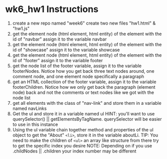 # wk6_hw1 Instructions

1. create a new repo named "week6" create two new files "hw1.html" & "hw1.js"
2. get the element node (html element, html entity) of the element with the id of "navbar" assign it to the variable navbar
3. get the element node (html element, html entity) of the element with the id of "showcase" assign it to the variable showcase
4. get the element node (html element, html entity) of the element with the id of "footer" assign it to the variable footer
5. get the node list of the footer variable, assign it to the variable footerNodes. Notice how you get back three text nodes around, one comment node, and one element node specifically a paragraph 
6. get an HTML collection of the footer variable, assign it to the variable footerChildren. Notice how we only get back the paragraph (element node) back and not the comments or text nodes like we got with the node list 
7. get all elements with the class of "nav-link" and store them in a variable named navLinks
8. Get the ul and store it in a variable named ul HINT: you'll want to use querySelector() || getElementsByTagName. querySelector will be easier to use in this instance
9. Using the ul variable chain together method and properties of the ul object to get the "About" `<li>`, store it in the variable aboutLi. TIP: You need to make the children of `<ul>` an array like structure from there try to get the specific index you desire NOTE: Depending on if you use .childNodes || .children your index number may be different 
